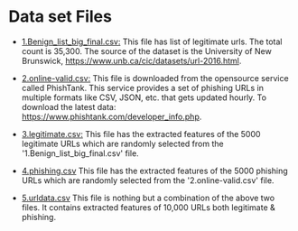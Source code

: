 # Data set Files


* [1.Benign_list_big_final.csv:](https://github.com/shreyagopal/Phishing-Website-Detection-by-Machine-Learning-Techniques/blob/master/DataFiles/1.Benign_list_big_final.csv) This file has list of legitimate urls. The total count is 35,300. The source of the dataset is the University of New Brunswick, https://www.unb.ca/cic/datasets/url-2016.html. 

* [2.online-valid.csv:](https://github.com/shreyagopal/Phishing-Website-Detection-by-Machine-Learning-Techniques/blob/master/DataFiles/2.online-valid.csv) This file is downloaded from the opensource service called PhishTank. This service provides a set of phishing URLs in multiple formats like CSV, JSON, etc. that gets updated hourly. To download the latest data: https://www.phishtank.com/developer_info.php.

* [3.legitimate.csv:](https://github.com/shreyagopal/Phishing-Website-Detection-by-Machine-Learning-Techniques/blob/master/DataFiles/3.legitimate.csv) This file has the extracted features of the 5000 legitimate URLs which are randomly selected from the '1.Benign_list_big_final.csv' file.

* [4.phishing.csv](https://github.com/shreyagopal/Phishing-Website-Detection-by-Machine-Learning-Techniques/blob/master/DataFiles/4.phishing.csv) This file has the extracted features of the 5000 phishing URLs which are randomly selected from the '2.online-valid.csv' file.

* [5.urldata.csv](https://github.com/shreyagopal/Phishing-Website-Detection-by-Machine-Learning-Techniques/blob/master/DataFiles/5.urldata.csv) This file is nothing but a combination of the above two files. It contains extracted features of 10,000 URLs both legitimate & phishing.

